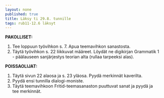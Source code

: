 ```yaml
---
layout: none
published: true
title: Läksy ti 29.8. tunnille
tags: rub11-12.6 läksyt
---
```

**PAKOLLISET:**

1. Tee loppuun työvihkon s. 7. Apua teemavihkon sanastosta.
2. Täytä työvihkon s. 22 liikkuvat määreet. Löydät ne digikirjan Grammatik 1 - päälauseen sanjärjestys teorian alta (rullaa tarpeeksi alas). 

**POISSAOLIJAT:**

1. Täytä sivun 22 alaosa ja s. 23 yläosa. Pyydä merkinnät kaverilta.
2. Pyydä ensi tunnilla dialogi-moniste. 
3. Täytä teemavihkoon Fritid-teemasanaston puuttuvat sanat ja pyydä ja tee merkinnät.
